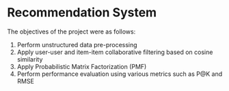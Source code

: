 # Recommendation System

The objectives of the project were as follows:

1) Perform unstructured data pre-processing
2) Apply user-user and item-item collaborative filtering based on cosine similarity 
3) Apply Probabilistic Matrix Factorization (PMF)
3) Perform performance evaluation using various metrics such as P@K and RMSE

